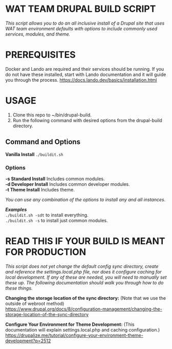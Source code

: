 # WAT TEAM DRUPAL BUILD SCRIPT  

*This script allows you to do an all inclusive install of a Drupal site that uses WAT team environment defaults with options to include commonly used services, modules, and theme.*  

# PREREQUISITES

Docker and Lando are required and their services should be running. If you do not have these installed, start with Lando documentation and it will guide you through the process. https://docs.lando.dev/basics/installation.html

# USAGE
1. Clone this repo to ~/bin/drupal-build.
2. Run the following command with desired options from the drupal-build directory.

## Command and Options
**Vanilla Install**  `./buildit.sh`  

### Options  
**-s Standard Install** Includes common modules.<br> 
**-d Developer Install** Includes common developer modules.<br>
**-t Theme Install** Includes theme.  

*You can use any combination of the options to install any and all instances.*  

***Examples***<br>
`./buildit.sh -sdt` to install everything.<br>
`./buildit.sh -s` to install just common modules.

# READ THIS IF YOUR BUILD IS MEANT FOR PRODUCTION  
*This script does not yet change the default config sync directory, create and reference the settings.local.php file, nor does it configure caching for local development. If any of these are needed, you will need to manually set these up. The following documentation should walk you through how to do these things.*  

**Changing the storage location of the sync directory:** (Note that we use the outside of webroot method)  
https://www.drupal.org/docs/8/configuration-management/changing-the-storage-location-of-the-sync-directory  

**Configure Your Environment for Theme Development:** (This documentation will explain settings.local.php and caching configuration.)  
https://drupalize.me/tutorial/configure-your-environment-theme-development?p=2512
